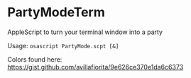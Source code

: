 # PartyModeTerm
AppleScript to turn your terminal window into a party

Usage: `osascript PartyMode.scpt [&]`

Colors found here: https://gist.github.com/avillafiorita/9e626ce370e1da6c6373
